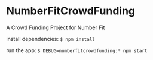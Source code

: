 # NumberFitCrowdFunding
A Crowd Funding Project for Number Fit

   install dependencies:
     `$ npm install`

   run the app:
     `$ DEBUG=numberfitcrowdfunding:* npm start`
     